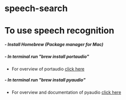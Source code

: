 # speech-search

# To use speech recognition

##### - Install Homebrew (Package manager for Mac)
##### - In terminal run "brew install portaudio"
* For overview of portaudio [click here](http://portaudio.com/docs/v19-doxydocs/)
##### - In terminal run "brew install pyaudio"
* For overview and documentation of pyaudio [click here](https://people.csail.mit.edu/hubert/pyaudio/docs/)

